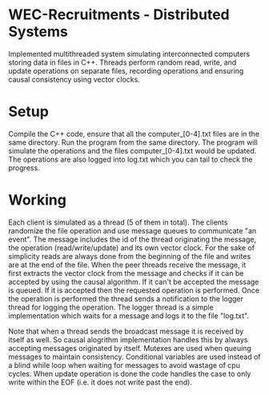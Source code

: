 # WEC-Recruitments - Distributed Systems
Implemented multithreaded system simulating interconnected computers storing data in files in C++. Threads perform random read, write, and update operations on separate files, recording operations and ensuring causal consistency using vector clocks.

# **Setup**
Compile the C++ code, ensure that all the computer_[0-4].txt files are in the same directory. Run the program from the same directory. The program will simulate the 
operations and the files computer_[0-4].txt would be updated. The operations are also logged into log.txt which you can tail to check the progress.

# **Working**
Each client is simulated as a thread (5 of them in total). The clients randomize the file operation and use message queues to communicate "an event". The message includes
the id of the thread originating the message, the operation (read/write/update) and its own vector clock. For the sake of simplicity reads are always done from the 
beginning of the file and writes are at the end of the file. When the peer threads receive the message, it first extracts the vector clock from the message and checks if it can be accepted by using the causal algorithm. If it can't be accepted the message is queued. If it is accepted then the requested operation is performed. Once the operation is performed the thread sends a notification to the logger thread for logging the operation. The logger thread is a simple implementation which waits for a message and logs it to the file "log.txt".

Note that when a thread sends the broadcast message it is received by itself as well. So causal alogrithm implementation handles this by always accepting messages 
originated by itself. Mutexes are used when queuing messages to maintain consistency. Conditional variables are used instead of a blind while loop when waiting for
messages to avoid wastage of cpu cycles. When update operation is done the code handles the case to only write within the EOF (i.e. it does not write past the end).



